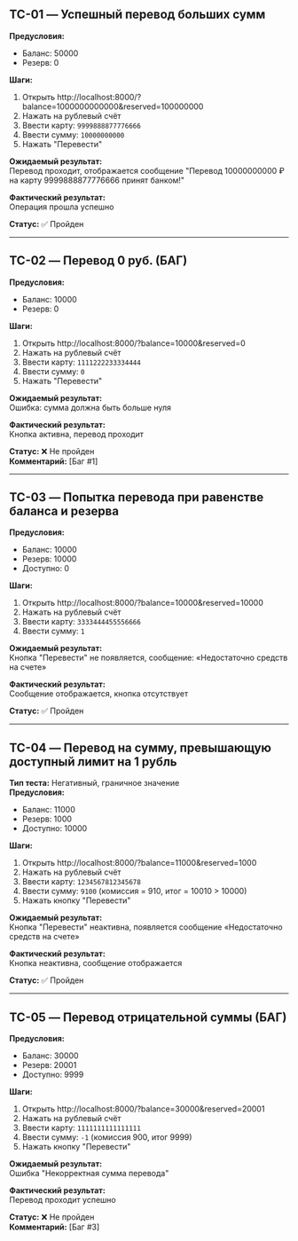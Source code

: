 ## TC-01 — Успешный перевод больших сумм

**Предусловия:**  
- Баланс: 50000  
- Резерв: 0

**Шаги:**  
1. Открыть http://localhost:8000/?balance=1000000000000&reserved=100000000 
2. Нажать на рублевый счёт
3. Ввести карту: `9999888877776666`  
4. Ввести сумму: `10000000000`
5. Нажать "Перевести"

**Ожидаемый результат:**  
Перевод проходит, отображается сообщение "Перевод 10000000000 ₽ на карту 9999888877776666 принят банком!"

**Фактический результат:**  
Операция прошла успешно

**Статус:** ✅ Пройден

---

## TC-02 — Перевод 0 руб. (БАГ)

**Предусловия:**  
- Баланс: 10000  
- Резерв: 0

**Шаги:**  
1. Открыть http://localhost:8000/?balance=10000&reserved=0  
2. Нажать на рублевый счёт
3. Ввести карту: `1111222233334444`  
4. Ввести сумму: `0`  
5. Нажать "Перевести"

**Ожидаемый результат:**  
Ошибка: сумма должна быть больше нуля

**Фактический результат:**  
Кнопка активна, перевод проходит

**Статус:** ❌ Не пройден  
**Комментарий:** [Баг #1]

---

## TC-03 — Попытка перевода при равенстве баланса и резерва

**Предусловия:**  
- Баланс: 10000  
- Резерв: 10000  
- Доступно: 0

**Шаги:**  
1. Открыть http://localhost:8000/?balance=10000&reserved=10000 
2. Нажать на рублевый счёт
3. Ввести карту: `3333444455556666`  
4. Ввести сумму: `1`

**Ожидаемый результат:**  
Кнопка "Перевести" не появляется, сообщение: «Недостаточно средств на счете»

**Фактический результат:**  
Сообщение отображается, кнопка отсутствует

**Статус:** ✅ Пройден

---

## TC-04 — Перевод на сумму, превышающую доступный лимит на 1 рубль

**Тип теста:** Негативный, граничное значение  
**Предусловия:**  
- Баланс: 11000  
- Резерв: 1000  
- Доступно: 10000

**Шаги:**  
1. Открыть http://localhost:8000/?balance=11000&reserved=1000 
2. Нажать на рублевый счёт
3. Ввести карту: `1234567812345678`  
4. Ввести сумму: `9100` (комиссия = 910, итог = 10010 > 10000)  
5. Нажать кнопку "Перевести"

**Ожидаемый результат:**  
Кнопка "Перевести" неактивна, появляется сообщение «Недостаточно средств на счете»

**Фактический результат:**  
Кнопка неактивна, сообщение отображается

**Статус:** ✅ Пройден

---

## TC-05 — Перевод отрицательной суммы (БАГ)

**Предусловия:**  
- Баланс: 30000  
- Резерв: 20001  
- Доступно: 9999

**Шаги:**  
1. Открыть http://localhost:8000/?balance=30000&reserved=20001 
2. Нажать на рублевый счёт
2. Ввести карту: `1111111111111111` 
2. Ввести сумму: `-1` (комиссия 900, итог 9999)
3. Нажать кнопку "Перевести"

**Ожидаемый результат:**  
Ошибка "Некорректная сумма перевода"

**Фактический результат:**  
Перевод проходит успешно

**Статус:** ❌ Не пройден  
**Комментарий:** [Баг #3]
